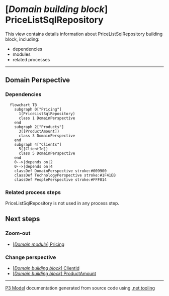 ﻿
# [*Domain building block*] PriceListSqlRepository

This view contains details information about PriceListSqlRepository building block, including:
- dependencies
- modules
- related processes  

---



## Domain Perspective


### Dependencies

```mermaid
  flowchart TB
    subgraph 0["Pricing"]
      1(PriceListSqlRepository)
      class 1 DomainPerspective
    end
    subgraph 2["Products"]
      3([ProductAmount])
      class 3 DomainPerspective
    end
    subgraph 4["Clients"]
      5([ClientId])
      class 5 DomainPerspective
    end
    0-->|depends on|2
    0-->|depends on|4
    classDef DomainPerspective stroke:#009900
    classDef TechnologyPerspective stroke:#1F41EB
    classDef PeoplePerspective stroke:#FFF014
```

### Related process steps

PriceListSqlRepository is not used in any process step.  

## Next steps


### Zoom-out

- [[*Domain module*] Pricing](../../../Modules/Sales/Pricing/Pricing.md)

### Change perspective

- [[*Domain building block*] ClientId](../Clients/ClientId.md)
- [[*Domain building block*] ProductAmount](../Products/ProductAmount.md)

---

[P3 Model](https://github.com/P3-model/P3-model) documentation generated from source code using [.net tooling](https://github.com/P3-model/P3-model-dotnet)